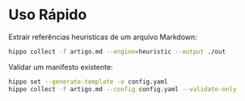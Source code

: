 # Uso Rápido

Extrair referências heurísticas de um arquivo Markdown:

```bash
hippo collect -f artigo.md --engine=heuristic --output ./out
```

Validar um manifesto existente:

```bash
hippo set --generate-template -o config.yaml
hippo collect -f artigo.md --config config.yaml --validate-only
```
